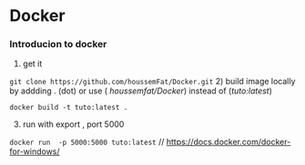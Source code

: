 # Docker
### Introducion to docker 
1) get it 

`git clone https://github.com/houssemFat/Docker.git`
2) build image locally by addding . (dot) or use ( _houssemfat/Docker_) instead of (_tuto:latest_)

`docker build -t tuto:latest .`

3) run with export , port 5000

`docker run  -p 5000:5000 tuto:latest`
// https://docs.docker.com/docker-for-windows/
